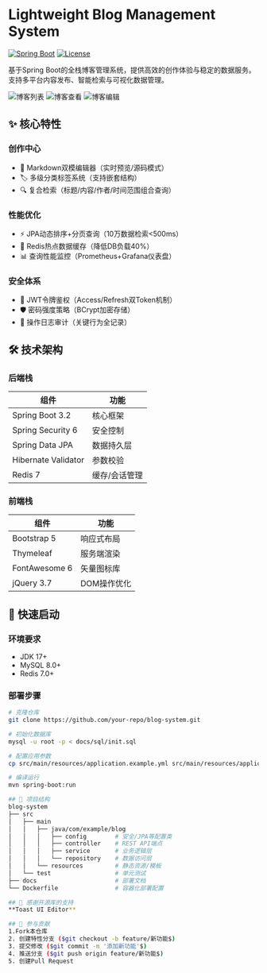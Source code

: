 # Lightweight Blog Management System 

[![Spring Boot](https://img.shields.io/badge/Spring%20Boot-3.2-green)](https://spring.io/)
[![License](https://img.shields.io/badge/License-MIT-blue)](LICENSE)

基于Spring Boot的全栈博客管理系统，提供高效的创作体验与稳定的数据服务。支持多平台内容发布、智能检索与可视化数据管理。

![博客列表](https://github.com/user-attachments/assets/32efc999-425a-4970-8b96-bf65bf426ec9)
![博客查看](https://github.com/user-attachments/assets/08376fa2-893b-4960-b7bc-0d5f0a66fce2)
![博客编辑](https://github.com/user-attachments/assets/8266c0ad-5c51-41a0-8b3b-1d33086e3cdf)




## ✨ 核心特性

### 创作中心
- 📝 Markdown双模编辑器（实时预览/源码模式）
- 🏷️ 多级分类标签系统（支持嵌套结构）
- 🔍 复合检索（标题/内容/作者/时间范围组合查询）

### 性能优化
- ⚡ JPA动态排序+分页查询（10万数据检索<500ms）
- 🚀 Redis热点数据缓存（降低DB负载40%）
- 📊 查询性能监控（Prometheus+Grafana仪表盘）

### 安全体系
- 🔑 JWT令牌鉴权（Access/Refresh双Token机制）
- 🛡️ 密码强度策略（BCrypt加密存储）
- 📜 操作日志审计（关键行为全记录）

## 🛠️ 技术架构

### 后端栈
| 组件                | 功能                           |
|---------------------|------------------------------|
| Spring Boot 3.2     | 核心框架                      |
| Spring Security 6   | 安全控制                      |  
| Spring Data JPA     | 数据持久层                    |
| Hibernate Validator | 参数校验                      |
| Redis 7             | 缓存/会话管理                 |

### 前端栈
| 组件               | 功能                          |
|--------------------|-----------------------------|
| Bootstrap 5        | 响应式布局                   |
| Thymeleaf          | 服务端渲染                   |
| FontAwesome 6      | 矢量图标库                   |
| jQuery 3.7         | DOM操作优化                 |

## 🚀 快速启动

### 环境要求
- JDK 17+
- MySQL 8.0+
- Redis 7.0+

### 部署步骤
```bash
# 克隆仓库
git clone https://github.com/your-repo/blog-system.git

# 初始化数据库
mysql -u root -p < docs/sql/init.sql

# 配置应用参数
cp src/main/resources/application.example.yml src/main/resources/application.yml

# 编译运行
mvn spring-boot:run

## 📂 项目结构
blog-system
├── src
│   ├── main
│   │   ├── java/com/example/blog
│   │   │   ├── config        # 安全/JPA等配置类
│   │   │   ├── controller    # REST API端点
│   │   │   ├── service       # 业务逻辑层  
│   │   │   └── repository    # 数据访问层
│   │   └── resources         # 静态资源/模板
│   └── test                  # 单元测试
├── docs                      # 部署文档
└── Dockerfile                # 容器化部署配置

## 🙏 感谢开源库的支持
**​​Toast UI Editor​**

## 🤝 参与贡献
1.Fork本仓库
2. 创建特性分支 ($git checkout -b feature/新功能$)
3. 提交修改 ($git commit -m '添加新功能'$)
4. 推送分支 ($git push origin feature/新功能$)
5. 创建Pull Request
